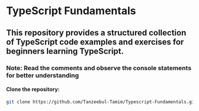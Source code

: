 # TypeScript Fundamentals

## This repository provides a structured collection of TypeScript code examples and exercises for beginners learning TypeScript.

### Note: Read the comments and observe the console statements for better understanding

#### Clone the repository:

```sh
git clone https://github.com/Tanzeebul-Tamim/Typescript-Fundamentals.git
```
